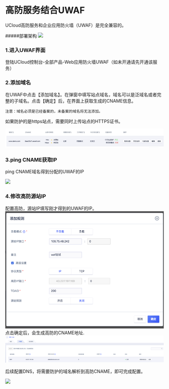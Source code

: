

# 高防服务结合UWAF

UCloud高防服务和企业应用防火墙（UWAF）是完全兼容的。

#####部署架构
![](../images/common/gaofang1.jpg)

### 1.进入UWAF界面

登陆UCloud控制台-全部产品-Web应用防火墙UWAF（如未开通请先开通该服务）

### 2.添加域名

在UWAF中点击【添加域名】。在弹窗中填写站点域名，域名可以是泛域名或者完整的子域名。点击【确定】后，在界面上获取生成的CNAME信息。

`注意：域名必须是已经备案的，未备案的域名将无法添加。`

如果防护的是https站点，需要同时上传站点的HTTPS证书。

![](../images/common/waf26.jpg)

### 3.ping CNAME获取IP

ping CNAME域名得到分配的UWAF的IP

![](../images/common/ping1.png)

### 4.修改高防源站IP

配置高防，源站IP填写刚才得到的UWAF的IP。
![](../images/common/gaofang4.png) 
点击确定后，会生成高防的CNAME地址.
![](../images/common/gaofang5.png)

后续配置DNS，将需要防护的域名解析到高防CNAME，即可完成配置。

![](../images/common/gaofang6.png)


